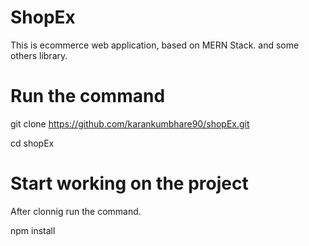 # ShopEx

This is ecommerce web application, based on MERN Stack.
and some others library.

# Run the command 
git clone https://github.com/karankumbhare90/shopEx.git

cd shopEx 

# Start working on the project

After clonnig 
run the command.

npm install
